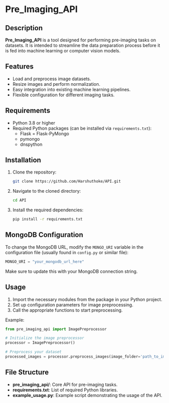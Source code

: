 # Pre_Imaging_API

## Description

**Pre_Imaging_API** is a tool designed for performing pre-imaging tasks on datasets. It is intended to streamline the data preparation process before it is fed into machine learning or computer vision models.

## Features

- Load and preprocess image datasets.
- Resize images and perform normalization.
- Easy integration into existing machine learning pipelines.
- Flexible configuration for different imaging tasks.

## Requirements

- Python 3.8 or higher
- Required Python packages (can be installed via `requirements.txt`):
  - Flask
  = Flask-PyMongo
  - pymongo
  - dnspython


## Installation

1. Clone the repository:

   ```bash
   git clone https://github.com/Harshuthoke/API.git
   ```

2. Navigate to the cloned directory:

   ```bash
   cd API
   ```

3. Install the required dependencies:

   ```bash
   pip install -r requirements.txt
   ```

## MongoDB Configuration

To change the MongoDB URL, modify the `MONGO_URI` variable in the configuration file (usually found in `config.py` or similar file):

```python
MONGO_URI = "your_mongodb_url_here"
```

Make sure to update this with your MongoDB connection string.

## Usage

1. Import the necessary modules from the package in your Python project.
2. Set up configuration parameters for image preprocessing.
3. Call the appropriate functions to start preprocessing.

Example:

```python
from pre_imaging_api import ImagePreprocessor

# Initialize the image preprocessor
processor = ImagePreprocessor()

# Preprocess your dataset
processed_images = processor.preprocess_images(image_folder='path_to_images', output_size=(128, 128))
```

## File Structure

- **pre_imaging_api/**: Core API for pre-imaging tasks.
- **requirements.txt**: List of required Python libraries.
- **example_usage.py**: Example script demonstrating the usage of the API.

